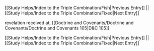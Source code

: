 [[Study Helps/Index to the Triple Combination/Fish|Previous Entry]]  ||  [[Study Helps/Index to the Triple Combination/Fixed|Next Entry]]

 revelation received at, [[Doctrine and Covenants/Doctrine and Covenants/Doctrine and Covenants 105|D&C 105]].

[[Study Helps/Index to the Triple Combination/Fish|Previous Entry]]  ||  [[Study Helps/Index to the Triple Combination/Fixed|Next Entry]]